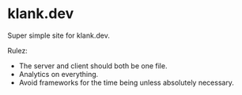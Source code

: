 # klank.dev

Super simple site for klank.dev.

Rulez:

- The server and client should both be one file.
- Analytics on everything.
- Avoid frameworks for the time being unless absolutely necessary.
